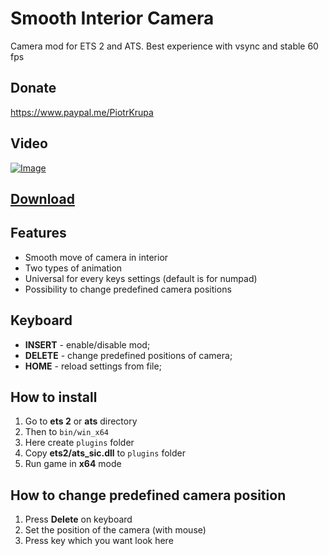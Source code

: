 # Smooth Interior Camera

Camera mod for ETS 2 and ATS. Best experience with vsync and stable 60 fps

## Donate

https://www.paypal.me/PiotrKrupa

## Video

[![Image](http://img.youtube.com/vi/M6WYAOJAsMQ/0.jpg)](http://www.youtube.com/watch?v=M6WYAOJAsMQ)

## [Download](https://github.com/Harry09/Smooth-Interior-Camera/releases)

## Features

- Smooth move of camera in interior
- Two types of animation
- Universal for every keys settings (default is for numpad)
- Possibility to change predefined camera positions

## Keyboard

- **INSERT** - enable/disable mod;
- **DELETE** - change predefined positions of camera;
- **HOME** - reload settings from file;

## How to install

1. Go to **ets 2** or **ats** directory
1. Then to `bin/win_x64`
1. Here create `plugins` folder
1. Copy **ets2/ats_sic.dll** to `plugins` folder
1. Run game in **x64** mode

## How to change predefined camera position

1. Press **Delete** on keyboard
1. Set the position of the camera (with mouse)
1. Press key which you want look here
